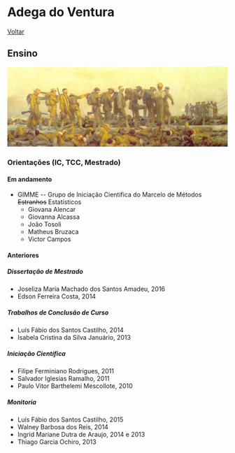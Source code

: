 # Adega do Ventura

[Voltar](README.md)

## Ensino

![O cego guiando os outros cegos](img/gassed.jpeg)

### Orientações (IC, TCC, Mestrado)

#### Em andamento

-   GIMME -- Grupo de Iniciação Científica do Marcelo de Métodos ~~Estranhos~~ Estatísticos
    -   Giovana Alencar
    -   Giovanna Alcassa
    -   João Tosoli
    -   Matheus Bruzaca
    -   Victor Campos

#### Anteriores

##### Dissertação de Mestrado

-   Joseliza Maria Machado dos Santos Amadeu, 2016
-   Edson Ferreira Costa, 2014

##### Trabalhos de Conclusão de Curso

-   Luís Fábio dos Santos Castilho, 2014
-   Isabela Cristina da Silva Januário, 2013

##### Iniciação Científica

-   Filipe Ferminiano Rodrigues, 2011
-   Salvador Iglesias Ramalho, 2011
-   Paulo Vitor Barthelemi Mescollote, 2010

##### Monitoria

-   Luís Fábio dos Santos Castilho, 2015
-   Walney Barbosa dos Reis, 2014
-   Ingrid Mariane Dutra de Araujo, 2014 e 2013
-   Thiago Garcia Ochiro, 2013
